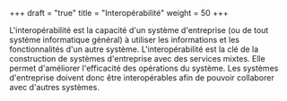 +++
draft = "true"
title = "Interopérabilité"
weight = 50
+++

L'interopérabilité est la capacité d'un système d'entreprise (ou de tout système informatique général) à utiliser les informations et les fonctionnalités d'un autre système. L'interopérabilité est la clé de la construction de systèmes d'entreprise avec des services mixtes. Elle permet d'améliorer l'efficacité des opérations du système. Les systèmes d'entreprise doivent donc être interopérables afin de pouvoir collaborer avec d'autres systèmes.

